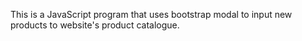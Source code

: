 This is a JavaScript program that uses bootstrap modal to input new products to website's product catalogue.
